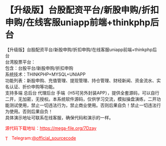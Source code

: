 # 【升级版】台股配资平台/新股申购/折扣申购/在线客服uniapp前端+thinkphp后台

【升级版】台股配资平台/新股申购/折扣申购/在线客服uniapp前端+thinkphp后台<br>台湾股票平台：<br>包含：台股平台/新股申购/折扣申购<br>系统技术：THINKPHP+MYSQL+UNIAPP<br>功能列表：新股申购、充值管理、提现管理、持仓管理、财经新闻、资金流水、实名认证、折价申购等功能。<br>支持多端 总后台 代理后台 手端（H5可另外封装APP），提供全套源码，可以自行二开，无加密，无授权。本系统软件源码，仅供学习交流，模拟操盘演练，二开功能测试使用，禁止一切违法行为，禁止商业使用。否则后果自负！禁止一切违法行为使用。否则后果自负！<br>具体演示地址可联系在线客服，确保代码和演示的一样。<br>


<p style="color: red;">源代码下载地址：<a href="https://mega-file.org/7Dzay" style="color: red;">https://mega-file.org/7Dzay</a></p><p style="color: red;"><img src="https://cdn-icons-png.flaticon.com/512/2111/2111646.png" alt="Telegram Icon" style="width: 16px; vertical-align: middle; margin-right: 5px;">Telegram:<a href="https://t.me/official_sourcecode" style="color: red;">@official_sourcecode</a></p>